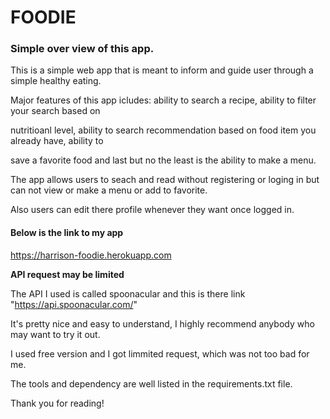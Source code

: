 # FOODIE

### Simple over view of this app.

This is a simple web app that is meant to inform and guide user through a simple healthy eating.

Major features of this app icludes: ability to search a recipe, ability to filter your search based on 

nutritioanl level, ability to search recommendation based on food item you already have, ability to 

save a favorite food and last but no the least is the ability to make a menu.

The app allows users to seach and read without registering or loging in but can not view or make a menu or add to favorite.

Also users can edit there profile whenever they want once logged in.

#### Below is the link to my app

https://harrison-foodie.herokuapp.com



__API request may be limited__


The API I used is called spoonacular and this is there link "https://api.spoonacular.com/"

It's pretty nice and easy to understand, I highly recommend anybody who may want to try it out. 

I used free version and I got limmited request, which was not too bad for me.

The tools and dependency are well listed in the requirements.txt file.

Thank you for reading!

